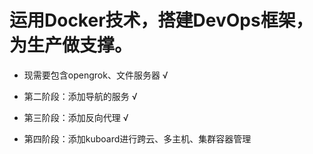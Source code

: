 # 运用Docker技术，搭建DevOps框架，为生产做支撑。
- 现需要包含opengrok、文件服务器 √


- 第二阶段：添加导航的服务 √

- 第三阶段：添加反向代理 √

- 第四阶段：添加kuboard进行跨云、多主机、集群容器管理